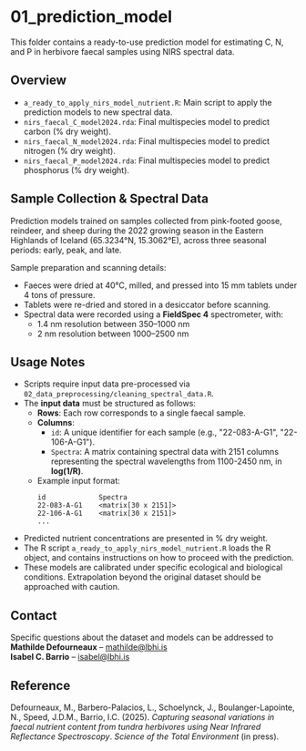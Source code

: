 # 01_prediction_model

This folder contains a ready-to-use prediction model for estimating C, N, and P in herbivore faecal samples using NIRS spectral data.

## Overview

- `a_ready_to_apply_nirs_model_nutrient.R`: Main script to apply the prediction models to new spectral data.
- `nirs_faecal_C_model2024.rda`: Final multispecies model to predict carbon (% dry weight).
- `nirs_faecal_N_model2024.rda`: Final multispecies model to predict nitrogen (% dry weight).
- `nirs_faecal_P_model2024.rda`: Final multispecies model to predict phosphorus (% dry weight).

## Sample Collection & Spectral Data
Prediction models trained on samples collected from pink-footed goose, reindeer, and sheep during the 2022 growing season in the Eastern Highlands of Iceland (65.3234°N, 15.3062°E), across three seasonal periods: early, peak, and late.

Sample preparation and scanning details:
- Faeces were dried at 40°C, milled, and pressed into 15 mm tablets under 4 tons of pressure.
- Tablets were re-dried and stored in a desiccator before scanning.
- Spectral data were recorded using a **FieldSpec 4** spectrometer, with:
  - 1.4 nm resolution between 350–1000 nm  
  - 2 nm resolution between 1000–2500 nm

## Usage Notes
- Scripts require input data pre-processed via `02_data_preprocessing/cleaning_spectral_data.R`.
- The **input data** must be structured as follows:
  - **Rows**: Each row corresponds to a single faecal sample.
  - **Columns**:
    - `id`: A unique identifier for each sample (e.g., "22-083-A-G1", "22-106-A-G1").
    - `Spectra`: A matrix containing spectral data with 2151 columns representing the spectral wavelengths from 1100-2450 nm, in **log(1/R)**.
  - Example input format:
    ```
    id             Spectra
    22-083-A-G1    <matrix[30 x 2151]>
    22-106-A-G1    <matrix[30 x 2151]>
    ...
    ```
- Predicted nutrient concentrations are presented in % dry weight.
- The R script `a_ready_to_apply_nirs_model_nutrient.R` loads the R object, and contains instructions on how to proceed with the prediction. 
- These models are calibrated under specific ecological and biological conditions. Extrapolation beyond the original dataset should be approached with caution.

## Contact
Specific questions about the dataset and models can be addressed to
**Mathilde Defourneaux** – mathilde@lbhi.is  
**Isabel C. Barrio** – isabel@lbhi.is

## Reference
Defourneaux, M., Barbero-Palacios, L., Schoelynck, J., Boulanger-Lapointe, N., Speed, J.D.M., Barrio, I.C. (2025). *Capturing seasonal variations in faecal nutrient content from tundra herbivores using Near Infrared Reflectance Spectroscopy*. *Science of the Total Environment* (in press).  


